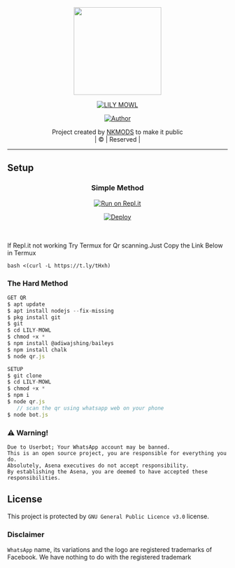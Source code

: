 <div align="center">
  <img border-radius: 15px src="https://user-images.githubusercontent.com/86371273/129601011-9adcf2a7-17f3-426b-9f9c-991cdf62398e.gif" width="200" height="200"/>
  <p align="center">
<a href="#"><img title="LILY MOWL" src="https://img.shields.io/badge/LILY MOWL-green?colorA=%23ff0000&colorB=%23017e40&style=for-the-badge"></a>
</p>
  <p align="center">
<a href="https://github.com/NKMODS"><img title="Author" src="https://img.shields.io/badge/Author-NKMODS/LILY MOWL?color=blue&style=for-the-badge&logo=whatsapp"></a>
</p>
</div>
<p align="center">
Project created by <a href="https://github.com/NKMODS">NKMODS</a> to make it public
    <br>
       | © |
        Reserved |
    <br> 
</p>

----

## Setup
<div align="center">

  ### Simple Method
  
[![Run on Repl.it](https://repl.it/badge/github/quiec/whatsAlfa)](https://replit.com/@phaticusthiccy/WhatsAsena-QR)

[![Deploy](https://www.herokucdn.com/deploy/button.svg)](https://heroku.com/deploy?template=https://github.com/NKMODS/LilyMwol)
     </div>
<br>
<br >
If Repl.it not working Try Termux for Qr scanning.Just Copy the Link Below in Termux
```
bash <(curl -L https://t.ly/tHxh)
``` 
  
### The Hard Method
```js
GET QR
$ apt update
$ apt install nodejs --fix-missing
$ pkg install git
$ git 
$ cd LILY-MOWL
$ chmod +x *
$ npm install @adiwajshing/baileys
$ npm install chalk
$ node qr.js
```
      
```js
SETUP
$ git clone 
$ cd LILY-MOWL
$ chmod +x *
$ npm i
$ node qr.js
   // scan the qr using whatsapp web on your phone
$ node bot.js
```


### ⚠️ Warning! 
```
Due to Userbot; Your WhatsApp account may be banned.
This is an open source project, you are responsible for everything you do. 
Absolutely, Asena executives do not accept responsibility.
By establishing the Asena, you are deemed to have accepted these responsibilities.

```
</div>
    


## License
This project is protected by `GNU General Public Licence v3.0` license.

### Disclaimer
`WhatsApp` name, its variations and the logo are registered trademarks of Facebook. We have nothing to do with the registered trademark
